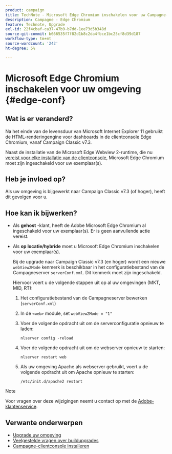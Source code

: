 ```yaml
---
product: campaign
title: TechNote - Microsoft Edge Chromium inschakelen voor uw Campagne-omgeving
description: Campagne - Edge Chromium
feature: Technote, Upgrade
exl-id: 22f4cbaf-ca37-47b9-b7dd-1ee73d5b348d
source-git-commit: b666535f7f82d1b8c2da4fbce1bc25cf8d39d187
workflow-type: tm+mt
source-wordcount: '242'
ht-degree: 5%

---
```


# Microsoft Edge Chromium inschakelen voor uw omgeving {#edge-conf}




## Wat is er veranderd?

Na het einde van de levensduur van Microsoft Internet Explorer 11 gebruikt de HTML-renderingengine voor dashboards in de clientconsole Edge Chromium, vanaf Campaign Classic v7.3.

Naast de installatie van de Microsoft Edge Webview 2-runtime, die nu [vereist voor elke installatie van de clientconsole](../../installation/using/installing-the-client-console.md#webview), Microsoft Edge Chromium moet zijn ingeschakeld voor uw exemplaar(s).

## Heb je invloed op?

Als uw omgeving is bijgewerkt naar Campaign Classic v7.3 (of hoger), heeft dit gevolgen voor u.

## Hoe kan ik bijwerken?

* Als **gehost** -klant, heeft de Adobe Microsoft Edge Chromium al ingeschakeld voor uw exemplaar(s). Er is geen aanvullende actie vereist.

* Als **op locatie/hybride** moet u Microsoft Edge Chromium inschakelen voor uw exemplaar(s).

  Bij de upgrade naar Campaign Classic v7.3 (en hoger) wordt een nieuwe `webView2Mode` kenmerk is beschikbaar in het configuratiebestand van de Campagneserver `serverConf.xml`. Dit kenmerk moet zijn ingeschakeld.

  Hiervoor voert u de volgende stappen uit op al uw omgevingen (MKT, MID, RT):

   1. Het configuratiebestand van de Campagneserver bewerken (`serverConf.xml`)
   1. In de `<web>` module, set `webView2Mode = "1"`
   1. Voer de volgende opdracht uit om de serverconfiguratie opnieuw te laden:

      ```
      nlserver config -reload
      ```

   1. Voer de volgende opdracht uit om de webserver opnieuw te starten:

      ```
      nlserver restart web
      ```

   1. Als uw omgeving Apache als webserver gebruikt, voert u de volgende opdracht uit om Apache opnieuw te starten:

      ```
      /etc/init.d/apache2 restart
      ```


>[!NOTE]
>
>Voor vragen over deze wijzigingen neemt u contact op met de [Adobe-klantenservice](https://helpx.adobe.com/nl/enterprise/admin-guide.html/enterprise/using/support-for-experience-cloud.ug.html).
>

## Verwante onderwerpen

* [Upgrade uw omgeving](../../production/using/build-upgrade.md)
* [Veelgestelde vragen over buildupgrades](../../platform/using/faq-build-upgrade.md)
* [Campagne-clientconsole installeren](../../installation/using/installing-the-client-console.md)
